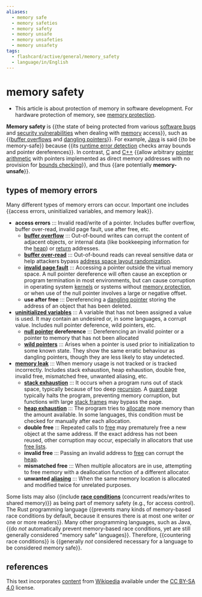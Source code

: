 ```yaml
---
aliases:
  - memory safe
  - memory safeties
  - memory safety
  - memory unsafe
  - memory unsafeties
  - memory unsafety
tags:
  - flashcard/active/general/memory_safety
  - language/in/English
---
```


# memory safety

- This article is about protection of memory in software development. For hardware protection of memory, see [memory protection](memory%20protection.md).

__Memory safety__ is {{the state of being protected from various [software bugs](software%20bug.md) and [security vulnerabilities](vulnerability%20(computer%20security).md) when dealing with [memory](random-access%20memory.md) access}}, such as {{[buffer overflows](buffer%20overflow.md) and [dangling pointers](dangling%20pointer.md)}}. For example, [Java](java%20(programming%20language).md) is said {{to be memory-safe}} because {{its [runtime error detection](runtime%20error%20detection.md) checks array bounds and pointer dereferences}}. In contrast, [C](c%20(programming%20language).md) and [C++](C++.md) {{allow arbitrary [pointer arithmetic](pointer%20(computer%20programming).md) with pointers implemented as direct memory addresses with no provision for [bounds checking](bounds%20checking.md)}}, and thus {{are potentially __memory-unsafe__}}. <!--SR:!2024-09-20,16,290!2024-09-21,17,290!2024-09-18,14,290!2024-09-19,15,290!2024-09-19,15,290!2024-09-19,15,290-->

## types of memory errors

Many different types of memory errors can occur. Important one includes {{access errors, uninitialized variables, and memory leak}}. <!--SR:!2024-09-19,15,290-->

- __access errors__ ::: Invalid read/write of a pointer. Includes buffer overflow, buffer over-read, invalid page fault, use after free, etc. <!--SR:!2024-09-19,15,290!2024-09-21,17,290-->
  - __[buffer overflow](buffer%20overflow.md)__ ::: Out-of-bound writes can corrupt the content of adjacent objects, or internal data (like bookkeeping information for the [heap](memory%20management.md#HEAP)) or [return](return%20statement.md) addresses. <!--SR:!2024-09-20,16,290!2024-11-06,50,310-->
  - __[buffer over-read](buffer%20over-read.md)__ ::: Out-of-bound reads can reveal sensitive data or help attackers bypass [address space layout randomization](address%20space%20layout%20randomization.md). <!--SR:!2024-11-07,51,310!2024-09-18,14,290-->
  - __[invalid page fault](page%20fault.md#invalid)__ ::: Accessing a pointer outside the virtual memory space. A null pointer dereference will often cause an exception or program termination in most environments, but can cause corruption in operating system [kernels](kernel%20(operating%20system).md) or systems without [memory protection](memory%20protection.md), or when use of the null pointer involves a large or negative offset. <!--SR:!2024-09-21,17,290!2024-10-22,38,290-->
  - __use after free__ ::: Dereferencing a [dangling pointer](dangling%20pointer.md) storing the address of an object that has been deleted. <!--SR:!2024-11-08,52,310!2024-09-20,16,290-->
- __[uninitialized variables](uninitialized%20variable.md)__ ::: A variable that has not been assigned a value is used. It may contain an undesired or, in some languages, a corrupt value. Includes null pointer deference, wild pointers, etc. <!--SR:!2024-09-27,17,250!2024-09-18,14,290-->
  - __[null pointer](null%20pointer.md) dereference__ ::: Dereferencing an invalid pointer or a pointer to memory that has not been allocated <!--SR:!2024-09-18,14,290!2024-09-19,15,290-->
  - __[wild pointers](dangling%20pointer.md)__ ::: Arises when a pointer is used prior to initialization to some known state. They show the same erratic behaviour as dangling pointers, though they are less likely to stay undetected. <!--SR:!2024-09-20,16,290!2024-10-29,44,290-->
- __[memory leak](memory%20leak.md)__ ::: When memory usage is not tracked or is tracked incorrectly. Includes stack exhaustion, heap exhaustion, double free, invalid free, mismatched free, unwanted aliasing, etc. <!--SR:!2024-09-18,14,290!2024-09-19,15,290-->
  - __[stack exhaustion](stack%20overflow.md)__ ::: It occurs when a program runs out of stack space, typically because of too deep [recursion](recursion%20(computer%20science).md). A [guard page](memory%20protection.md) typically halts the program, preventing memory corruption, but functions with large [stack frames](call%20stack.md#STACK-FRAME) may bypass the page. <!--SR:!2024-09-21,17,290!2024-10-21,35,270-->
  - __[heap exhaustion](out%20of%20memory.md)__ ::: The program tries to [allocate](memory%20management.md) more memory than the amount available. In some languages, this condition must be checked for manually after each allocation. <!--SR:!2024-09-20,16,290!2024-09-20,16,290-->
  - __double free__ ::: Repeated calls to [free](c%20dynamic%20memory%20allocation.md) may prematurely free a new object at the same address. If the exact address has not been reused, other corruption may occur, especially in allocators that use [free lists](free%20list.md). <!--SR:!2024-10-17,35,290!2024-10-23,39,290-->
  - __invalid free__ ::: Passing an invalid address to [free](c%20dynamic%20memory%20allocation.md) can corrupt the [heap](memory%20management.md#heap). <!--SR:!2024-09-18,14,290!2024-10-04,22,270-->
  - __mismatched free__ ::: When multiple allocators are in use, attempting to free memory with a deallocation function of a different allocator. <!--SR:!2024-11-04,48,310!2024-11-04,48,310-->
  - __unwanted [aliasing](aliasing%20(computing).md)__ ::: When the same memory location is allocated and modified twice for unrelated purposes. <!--SR:!2024-10-29,45,290!2024-10-12,27,270-->

Some lists may also {{include __[race conditions](race%20condition.md)__ (concurrent reads/writes to shared memory)}} as being part of memory safety (e.g., for access control). The Rust programming language {{prevents many kinds of memory-based race conditions by default, because it ensures there is at most one writer _or_ one or more readers}}. Many other programming languages, such as Java, {{do _not_ automatically prevent memory-based race conditions, yet are still generally considered "memory safe" languages}}. Therefore, {{countering race conditions}} is {{generally _not_ considered necessary for a language to be considered memory safe}}. <!--SR:!2024-09-21,17,290!2024-09-21,17,290!2024-11-05,49,310!2024-09-20,16,290!2024-09-20,16,290-->

## references

This text incorporates [content](https://en.wikipedia.org/wiki/memory_safety) from [Wikipedia](Wikipedia.md) available under the [CC BY-SA 4.0](https://creativecommons.org/licenses/by-sa/4.0/) license.
